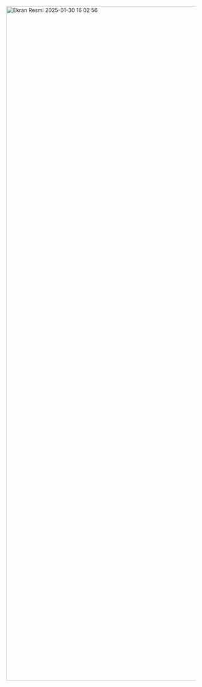 <img width="1792" alt="Ekran Resmi 2025-01-30 16 02 56" src="https://github.com/user-attachments/assets/c5df2f16-137c-4938-873b-a9697c4b43d8" />
